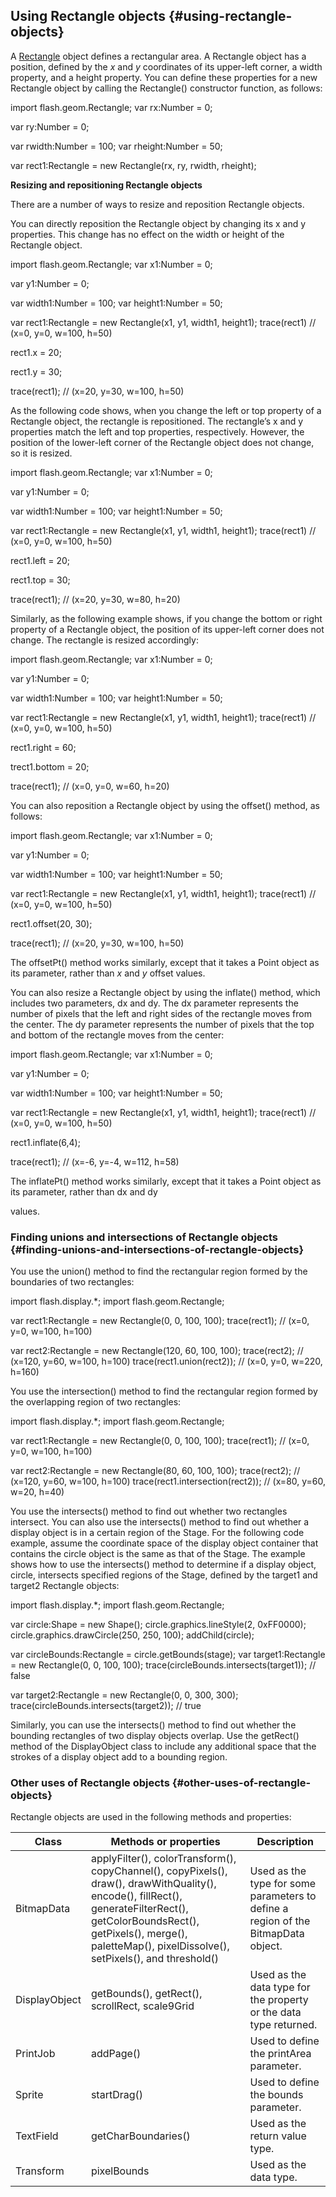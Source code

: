 ## Using Rectangle objects {#using-rectangle-objects}

A [Rectangle](http://help.adobe.com/en_US/FlashPlatform/reference/actionscript/3/flash/geom/Rectangle.html) object defines a rectangular area. A Rectangle object has a position, defined by the _x_ and _y_ coordinates of its upper-left corner, a width property, and a height property. You can define these properties for a new Rectangle object by calling the Rectangle() constructor function, as follows:

import flash.geom.Rectangle; var rx:Number = 0;

var ry:Number = 0;

var rwidth:Number = 100; var rheight:Number = 50;

var rect1:Rectangle = new Rectangle(rx, ry, rwidth, rheight);

**Resizing and repositioning Rectangle objects**

There are a number of ways to resize and reposition Rectangle objects.

You can directly reposition the Rectangle object by changing its x and y properties. This change has no effect on the width or height of the Rectangle object.

import flash.geom.Rectangle; var x1:Number = 0;

var y1:Number = 0;

var width1:Number = 100; var height1:Number = 50;

var rect1:Rectangle = new Rectangle(x1, y1, width1, height1); trace(rect1) // (x=0, y=0, w=100, h=50)

rect1.x = 20;

rect1.y = 30;

trace(rect1); // (x=20, y=30, w=100, h=50)

As the following code shows, when you change the left or top property of a Rectangle object, the rectangle is repositioned. The rectangle’s x and y properties match the left and top properties, respectively. However, the position of the lower-left corner of the Rectangle object does not change, so it is resized.

import flash.geom.Rectangle; var x1:Number = 0;

var y1:Number = 0;

var width1:Number = 100; var height1:Number = 50;

var rect1:Rectangle = new Rectangle(x1, y1, width1, height1); trace(rect1) // (x=0, y=0, w=100, h=50)

rect1.left = 20;

rect1.top = 30;

trace(rect1); // (x=20, y=30, w=80, h=20)

Similarly, as the following example shows, if you change the bottom or right property of a Rectangle object, the position of its upper-left corner does not change. The rectangle is resized accordingly:

import flash.geom.Rectangle; var x1:Number = 0;

var y1:Number = 0;

var width1:Number = 100; var height1:Number = 50;

var rect1:Rectangle = new Rectangle(x1, y1, width1, height1); trace(rect1) // (x=0, y=0, w=100, h=50)

rect1.right = 60;

trect1.bottom = 20;

trace(rect1); // (x=0, y=0, w=60, h=20)

You can also reposition a Rectangle object by using the offset() method, as follows:

import flash.geom.Rectangle; var x1:Number = 0;

var y1:Number = 0;

var width1:Number = 100; var height1:Number = 50;

var rect1:Rectangle = new Rectangle(x1, y1, width1, height1); trace(rect1) // (x=0, y=0, w=100, h=50)

rect1.offset(20, 30);

trace(rect1); // (x=20, y=30, w=100, h=50)

The offsetPt() method works similarly, except that it takes a Point object as its parameter, rather than _x_ and _y_ offset values.

You can also resize a Rectangle object by using the inflate() method, which includes two parameters, dx and dy. The dx parameter represents the number of pixels that the left and right sides of the rectangle moves from the center. The dy parameter represents the number of pixels that the top and bottom of the rectangle moves from the center:

import flash.geom.Rectangle; var x1:Number = 0;

var y1:Number = 0;

var width1:Number = 100; var height1:Number = 50;

var rect1:Rectangle = new Rectangle(x1, y1, width1, height1); trace(rect1) // (x=0, y=0, w=100, h=50)

rect1.inflate(6,4);

trace(rect1); // (x=-6, y=-4, w=112, h=58)

The inflatePt() method works similarly, except that it takes a Point object as its parameter, rather than dx and dy

values.

### Finding unions and intersections of Rectangle objects {#finding-unions-and-intersections-of-rectangle-objects}

You use the union() method to find the rectangular region formed by the boundaries of two rectangles:

import flash.display.*; import flash.geom.Rectangle;

var rect1:Rectangle = new Rectangle(0, 0, 100, 100); trace(rect1); // (x=0, y=0, w=100, h=100)

var rect2:Rectangle = new Rectangle(120, 60, 100, 100); trace(rect2); // (x=120, y=60, w=100, h=100) trace(rect1.union(rect2)); // (x=0, y=0, w=220, h=160)

You use the intersection() method to find the rectangular region formed by the overlapping region of two rectangles:

import flash.display.*; import flash.geom.Rectangle;

var rect1:Rectangle = new Rectangle(0, 0, 100, 100); trace(rect1); // (x=0, y=0, w=100, h=100)

var rect2:Rectangle = new Rectangle(80, 60, 100, 100); trace(rect2); // (x=120, y=60, w=100, h=100) trace(rect1.intersection(rect2)); // (x=80, y=60, w=20, h=40)

You use the intersects() method to find out whether two rectangles intersect. You can also use the intersects() method to find out whether a display object is in a certain region of the Stage. For the following code example, assume the coordinate space of the display object container that contains the circle object is the same as that of the Stage. The example shows how to use the intersects() method to determine if a display object, circle, intersects specified regions of the Stage, defined by the target1 and target2 Rectangle objects:

import flash.display.*; import flash.geom.Rectangle;

var circle:Shape = new Shape(); circle.graphics.lineStyle(2, 0xFF0000); circle.graphics.drawCircle(250, 250, 100); addChild(circle);

var circleBounds:Rectangle = circle.getBounds(stage); var target1:Rectangle = new Rectangle(0, 0, 100, 100); trace(circleBounds.intersects(target1)); // false

var target2:Rectangle = new Rectangle(0, 0, 300, 300); trace(circleBounds.intersects(target2)); // true

Similarly, you can use the intersects() method to find out whether the bounding rectangles of two display objects overlap. Use the getRect() method of the DisplayObject class to include any additional space that the strokes of a display object add to a bounding region.

### Other uses of Rectangle objects {#other-uses-of-rectangle-objects}

Rectangle objects are used in the following methods and properties:

| **Class** | **Methods or properties** | **Description** |
| --- | --- | --- |
| BitmapData | applyFilter(), colorTransform(), copyChannel(), copyPixels(), draw(), drawWithQuality(), encode(), fillRect(), generateFilterRect(), getColorBoundsRect(), getPixels(), merge(), paletteMap(), pixelDissolve(), setPixels(), and threshold() | Used as the type for some parameters to define a region of the BitmapData object. |
| DisplayObject | getBounds(), getRect(), scrollRect, scale9Grid | Used as the data type for the property or the data type returned. |
| PrintJob | addPage() | Used to define the printArea parameter. |
| Sprite | startDrag() | Used to define the bounds parameter. |
| TextField | getCharBoundaries() | Used as the return value type. |
| Transform | pixelBounds | Used as the data type. |